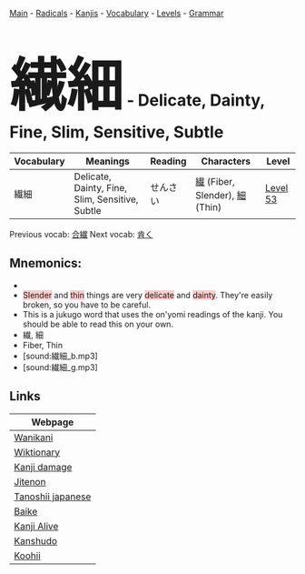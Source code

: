 <style> bigfont {font-size: 100px}</style>
[Main](../README.md) -
[Radicals](../radicals.md) -
[Kanjis](../kanjis.md) -
[Vocabulary](../vocabulary.md) -
[Levels](../levels.md) -
[Grammar](../grammar.md)
# <bigfont> 繊細</bigfont> - Delicate, Dainty, Fine, Slim, Sensitive, Subtle 

| Vocabulary | Meanings | Reading | Characters | Level |
| --- | --- | --- | --- | --- |
| 繊細 | Delicate, Dainty, Fine, Slim, Sensitive, Subtle | せんさい |  [繊](../kanjis/繊.md) (Fiber, Slender), [細](../kanjis/細.md) (Thin) | [Level 53](../levels/wk_level53.md) |

Previous vocab: [合繊](合繊.md) Next vocab: [肯く](肯く.md) 

## Mnemonics:

* 
* <span style="background-color:#ffcccb"> Slender</span> and <span style="background-color:#ffcccb"> thin</span> things are very <span style="background-color:#ffcccb"> delicate</span> and <span style="background-color:#ffcccb"> dainty</span>. They're easily broken, so you have to be careful.
* This is a jukugo word that uses the on'yomi readings of the kanji. You should be able to read this on your own.
* 繊, 細
* Fiber, Thin
* [sound:繊細_b.mp3]
* [sound:繊細_g.mp3]


## Links 

| Webpage |
| --- |
| [Wanikani          ](https://www.wanikani.com/kanji/繊細) |
| [Wiktionary        ](https://en.wiktionary.org/wiki/繊細) |
| [Kanji damage      ](http://www.kanjidamage.com/kanji/search?utf8=✓&q=繊細) |
| [Jitenon           ](https://jitenon.com/kanji/繊細) |
| [Tanoshii japanese ](https://www.tanoshiijapanese.com/dictionary/kanji.cfm?k=繊細) |
| [Baike             ](https://baike.baidu.com/item/繊細) |
| [Kanji Alive       ](https://app.kanjialive.com/繊細) |
| [Kanshudo          ](https://www.kanshudo.com/searchmn?q=繊細) |
| [Koohii            ](https://kanji.koohii.com/study/kanji/繊細) |
